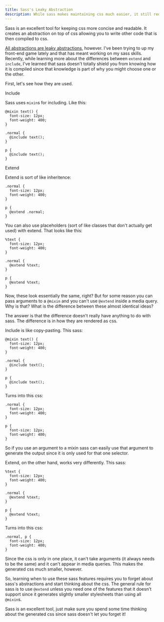 ```yaml
---
title: Sass's Leaky Abstraction
description: While sass makes maintaining css much easier, it still requires a knowledge of how it is compiled to use it effectively
---
```


Sass is an excellent tool for keeping css more concise and readable. It creates an abstraction on top of css allowing you to write other code that is then compiled to css.

[All abstractions are leaky abstractions](http://www.joelonsoftware.com/articles/LeakyAbstractions.html), however. I've been trying to up my front-end game lately and that has meant working on my sass skills. Recently, while learning more about the differences between `extend` and `include`, I've learned that sass doesn't totally shield you from knowing how it is compiled since that knowledge is part of why you might choose one or the other.

First, let's see how they are used.

<p class="lead">Include</p>

Sass uses `mixin`s for including. Like this:

    @mixin text() {
      font-size: 12px;
      font-weight: 400;
    }

    .normal {
      @include text();
    }

    p {
      @include text();
    }

<p class="lead">Extend</p>

Extend is sort of like inheritence:

    .normal {
      font-size: 12px;
      font-weight: 400;
    }

    p {
      @extend .normal;
    }

You can also use placeholders (sort of like classes that don't actually get used) with extend. That looks like this:

    %text {
      font-size: 12px;
      font-weight: 400;
    }

    .normal {
      @extend %text;
    }

    p {
      @extend %text;
    }

Now, these look essentially the same, right? But for some reason you can pass arguments to a `@mixin` and you can't use `@extend` inside a media query. Why is that? What is the difference between these almost identical ideas?

The answer is that the difference doesn't really have anything to do with sass. The difference is in how they are rendered as css.

Include is like copy-pasting. This sass:

    @mixin text() {
      font-size: 12px;
      font-weight: 400;
    }

    .normal {
      @include text();
    }

    p {
      @include text();
    }

Turns into this css:

    .normal {
      font-size: 12px;
      font-weight: 400;
    }

    p {
      font-size: 12px;
      font-weight: 400;
    }

So if you use an argument to a mixin sass can easily use that argument to generate the output since it is only used for that one selector.

Extend, on the other hand, works very differently. This sass:

    %text {
      font-size: 12px;
      font-weight: 400;
    }

    .normal {
      @extend %text;
    }

    p {
      @extend %text;
    }

Turns into this css:

    .normal, p {
      font-size: 12px;
      font-weight: 400;
    }

Since the css is only in one place, it can't take arguments (it always needs to be the same) and it can't appear in media queries. This makes the generated css much smaller, however.

So, learning when to use these sass features requires you to forget about sass's abstractions and start thinking about the css. The general rule for sass is to use `@extend` unless you need one of the features that it doesn't support since it generates slightly smaller stylesheets than using all `@mixin`s.

Sass is an excellent tool, just make sure you spend some time thinking about the generated css since sass doesn't let you forget it!

